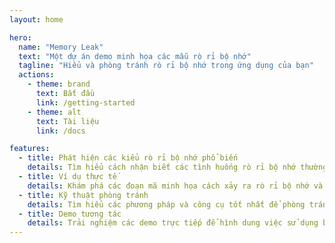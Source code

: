 ```yaml
---
layout: home

hero:
  name: "Memory Leak"
  text: "Một dự án demo minh họa các mẫu rò rỉ bộ nhớ"
  tagline: "Hiểu và phòng tránh rò rỉ bộ nhớ trong ứng dụng của bạn"
  actions:
    - theme: brand
      text: Bắt đầu
      link: /getting-started
    - theme: alt
      text: Tài liệu
      link: /docs

features:
  - title: Phát hiện các kiểu rò rỉ bộ nhớ phổ biến
    details: Tìm hiểu cách nhận biết các tình huống rò rỉ bộ nhớ thường gặp trong JavaScript và ứng dụng web.
  - title: Ví dụ thực tế
    details: Khám phá các đoạn mã minh họa cách xảy ra rò rỉ bộ nhớ và cách khắc phục.
  - title: Kỹ thuật phòng tránh
    details: Tìm hiểu các phương pháp và công cụ tốt nhất để phòng tránh rò rỉ bộ nhớ trong dự án của bạn.
  - title: Demo tương tác
    details: Trải nghiệm các demo trực tiếp để hình dung việc sử dụng bộ nhớ và các mẫu rò rỉ.
---
```



